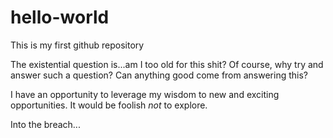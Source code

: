 # hello-world
This is my first github repository

The existential question is...am I too old for this shit?
Of course, why try and answer such a question?  Can anything good come from answering this?

I have an opportunity to leverage my wisdom to new and exciting opportunities.  It would be foolish *not* to explore.

Into the breach...
